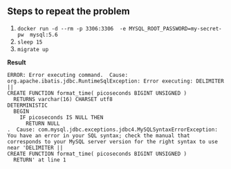 Steps to repeat the problem
-
1. `docker run -d --rm -p 3306:3306  -e MYSQL_ROOT_PASSWORD=my-secret-pw  mysql:5.6`
2. `sleep 15` 
3. `migrate up`

**Result**

```
ERROR: Error executing command.  Cause: org.apache.ibatis.jdbc.RuntimeSqlException: Error executing: DELIMITER ||
CREATE FUNCTION format_time( picoseconds BIGINT UNSIGNED )
  RETURNS varchar(16) CHARSET utf8
DETERMINISTIC
  BEGIN
    IF picoseconds IS NULL THEN
      RETURN NULL
.  Cause: com.mysql.jdbc.exceptions.jdbc4.MySQLSyntaxErrorException: You have an error in your SQL syntax; check the manual that corresponds to your MySQL server version for the right syntax to use near 'DELIMITER ||
CREATE FUNCTION format_time( picoseconds BIGINT UNSIGNED )
  RETURN' at line 1
```

